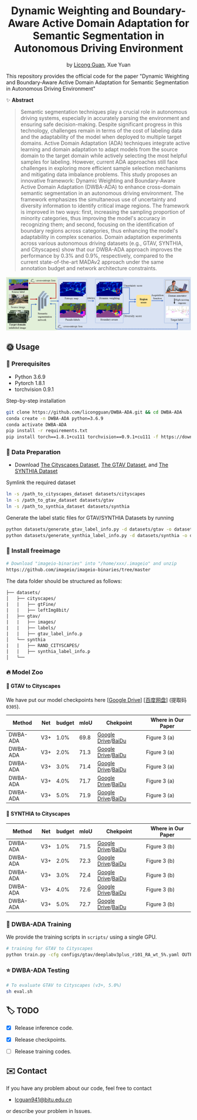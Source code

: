 <div align="center"> 

# Dynamic Weighting and Boundary-Aware Active Domain Adaptation for Semantic Segmentation in Autonomous Driving Environment
by [Licong Guan](https://licongguan.github.io/), Xue Yuan

</div>

This repository provides the official code for the paper "Dynamic Weighting and Boundary-Aware Active Domain Adaptation for Semantic Segmentation in Autonomous Driving Environment"

:sparkles: **Abstract** 

>Semantic segmentation techniques play a crucial role in autonomous driving systems, especially in accurately parsing the environment and ensuring safe decision-making. Despite significant progress in this technology, challenges remain in terms of the cost of labeling data and the adaptability of the model when deployed to multiple target domains. Active Domain Adaptation (ADA) techniques integrate active learning and domain adaptation to adapt models from the source domain to the target domain while actively selecting the most helpful samples for labeling. However, current ADA approaches still face challenges in exploring more efficient sample selection mechanisms and mitigating data imbalance problems. This study proposes an innovative framework: Dynamic Weighting and Boundary-Aware Active Domain Adaptation (DWBA-ADA) to enhance cross-domain semantic segmentation in an autonomous driving environment. The framework emphasizes the simultaneous use of uncertainty and diversity information to identify critical image regions. The framework is improved in two ways: first, increasing the sampling proportion of minority categories, thus improving the model's accuracy in recognizing them; and second, focusing on the identification of boundary regions across categories, thus enhancing the model's adaptability in complex scenarios. Domain adaptation experiments across various autonomous driving datasets (e.g., GTAV, SYNTHIA, and Cityscapes) show that our DWBA-ADA approach improves the performance by 0.3% and 0.9%, respectively, compared to the current state-of-the-art MADAv2 approach under the same annotation budget and network architecture constraints. 

![image](./img/pipeline.png)

## :sun_with_face: Usage

### :grapes: Prerequisites
- Python 3.6.9
- Pytorch 1.8.1
- torchvision 0.9.1

Step-by-step installation

```bash
git clone https://github.com/licongguan/DWBA-ADA.git && cd DWBA-ADA
conda create -n DWBA-ADA python=3.6.9
conda activate DWBA-ADA
pip install -r requirements.txt
pip install torch==1.8.1+cu111 torchvision==0.9.1+cu111 -f https://download.pytorch.org/whl/torch_stable.html
```

### :apple: Data Preparation

- Download [The Cityscapes Dataset](https://www.cityscapes-dataset.com/), [The GTAV Dataset](https://download.visinf.tu-darmstadt.de/data/from_games/), and [The SYNTHIA Dataset](https://synthia-dataset.net/)

Symlink the required dataset

```bash
ln -s /path_to_cityscapes_dataset datasets/cityscapes
ln -s /path_to_gtav_dataset datasets/gtav
ln -s /path_to_synthia_dataset datasets/synthia
```

Generate the label static files for GTAV/SYNTHIA Datasets by running

```bash
python datasets/generate_gtav_label_info.py -d datasets/gtav -o datasets/gtav/
python datasets/generate_synthia_label_info.py -d datasets/synthia -o datasets/synthia/
```

### :blossom: Install freeimage
```bash
# Download "imageio-binaries" into "/home/xxx/.imageio" and unzip
https://github.com/imageio/imageio-binaries/tree/master
```

The data folder should be structured as follows:

```
├── datasets/
│   ├── cityscapes/     
|   |   ├── gtFine/
|   |   ├── leftImg8bit/
│   ├── gtav/
|   |   ├── images/
|   |   ├── labels/
|   |   ├── gtav_label_info.p
│   └──	synthia
|   |   ├── RAND_CITYSCAPES/
|   |   ├── synthia_label_info.p
│   └──	
```

### :fire: Model Zoo
#### :sunflower: GTAV to Cityscapes

We have put our model checkpoints here [[Google Drive](https://drive.google.com/drive/folders/1N-a5X1fWAhC2vdxZCgJ4tZ6iv2-gYI6v)] [[百度网盘](https://pan.baidu.com/s/1-QIgboVetaSSJbikiRmJXQ)] (提取码`0305`).

| Method                      | Net | budget | mIoU | Chekpoint | Where in Our Paper |
| --------------------------- | --------- | --------- | --------- | --------- | ----------- |
| DWBA-ADA                    | V3+     | 1.0%     | 69.8    | [Google Drive](https://drive.google.com/file/d/1HpntsgYKsRr_Mxeoew_7zdGJ4a33XquD/view?usp=drive_link)/[BaiDu](https://pan.baidu.com/s/1Won3krEJlKT5JLVMSq47ag)     | Figure 3 (a)    |
| DWBA-ADA                    | V3+     | 2.0%  | 71.3     | [Google Drive](https://drive.google.com/file/d/1zu9S4AGu0tBoDWj8EvzQSQMq69OYHvTM/view?usp=drive_link)/[BaiDu](https://pan.baidu.com/s/1O3-bzAV0RpGS7nKqqyMSOQ)     | Figure 3 (a)     |
| DWBA-ADA                    | V3+     | 3.0%  | 71.4     | [Google Drive](https://drive.google.com/file/d/1kXWLXbavJ8vCBJjOIZGghiijLUu3YZ4O/view?usp=drive_link)/[BaiDu](https://pan.baidu.com/s/1pkP9thdnX6xvgjlFKzwfMg)     | Figure 3 (a)     |
| DWBA-ADA                    | V3+     | 4.0%  | 71.7     | [Google Drive](https://drive.google.com/file/d/1k0X1jU-DZ_bZ5LBeBfwuFmNkBKASoLAy/view?usp=drive_link)/[BaiDu](https://pan.baidu.com/s/1-EAx3LAHhKQQm8epiflnKw)     | Figure 3 (a)     |
| DWBA-ADA                    | V3+     | 5.0%  | 71.9     | [Google Drive](https://drive.google.com/file/d/1Qtcxd45_bus-Oa9Aw894nhwwbfVIc9vs/view?usp=drive_link)/[BaiDu](https://pan.baidu.com/s/1zMo2wYJzWGSbZ3xrpcHjCg)     | Figure 3 (a)     |


#### :maple_leaf: SYNTHIA to Cityscapes
| Method                      | Net | budget | mIoU | Chekpoint | Where in Our Paper |
| --------------------------- | --------- | --------- | --------- | --------- | ----------- |
| DWBA-ADA                    | V3+     | 1.0%     | 71.5    | [Google Drive](https://drive.google.com/file/d/1WfFz7UzUViHIHAIzWRvYWYXfH9-v_2D7/view?usp=drive_link)/[BaiDu](https://pan.baidu.com/s/19XS1ypShdx4lkmNyCgQ17Q)     | Figure 3 (b)     |
| DWBA-ADA                    | V3+     | 2.0%  | 72.3     | [Google Drive](https://drive.google.com/file/d/1Pfpo8omqd2MTC7p0OZSmGmupWI8U9ccD/view?usp=drive_link)/[BaiDu](https://pan.baidu.com/s/1Pk23XBjszOThxI-ulKeJmw)     | Figure 3 (b)     |
| DWBA-ADA                    | V3+     | 3.0%  | 72.4     | [Google Drive](https://drive.google.com/file/d/1vpFaI87m6W_VnrBcWoy6WvIkqWkbtN3E/view?usp=drive_link)/[BaiDu](https://pan.baidu.com/s/1S4fx9aUEwhcSO0LqtqMXAg)     | Figure 3 (b)     |
| DWBA-ADA                    | V3+     | 4.0%  | 72.6     | [Google Drive](https://drive.google.com/file/d/1hTsCY4qtKN3X-RgTFa46z3D4yydEqLmw/view?usp=drive_link)/[BaiDu](https://pan.baidu.com/s/1la9RNgqufBE6acrgV2poww)     | Figure 3 (b)     |
| DWBA-ADA                    | V3+     | 5.0%  | 72.7     | [Google Drive](https://drive.google.com/file/d/169FkXO-ujc0FcfBfapvyeYAKZ7WgVyrr/view?usp=drive_link)/[BaiDu](https://pan.baidu.com/s/1EdJM0gcUsU1bmt2u86pUjQ)     | Figure 3 (b)     |

### :star2: DWBA-ADA Training

We provide the training scripts in `scripts/` using a single GPU.

```bash
# training for GTAV to Cityscapes
python train.py -cfg configs/gtav/deeplabv3plus_r101_RA_wt_5%.yaml OUTPUT_DIR results/v3plus_gtav_ra_wt_5.0_precent
```

### :star: DWBA-ADA Testing
```bash
# To evaluate GTAV to Cityscapes (v3+, 5.0%)
sh eval.sh
```


## :label: TODO 

- [x] Release inference code.
- [x] Release checkpoints.
- [ ] Release training codes.


## :envelope: Contact

If you have any problem about our code, feel free to contact

- [lcguan941@bjtu.edu.cn](lcguan941@bjtu.edu.cn)

or describe your problem in Issues.